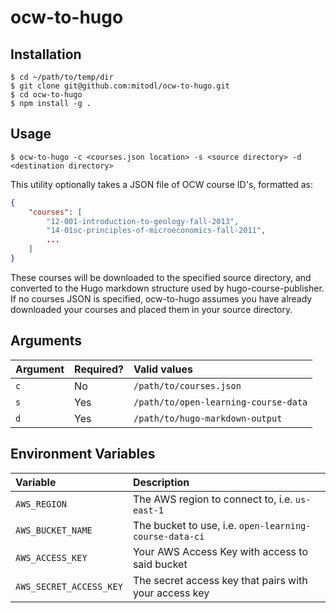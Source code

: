 # ocw-to-hugo

## Installation

```shell
$ cd ~/path/to/temp/dir
$ git clone git@github.com:mitodl/ocw-to-hugo.git
$ cd ocw-to-hugo
$ npm install -g .
```

## Usage

```shell
$ ocw-to-hugo -c <courses.json location> -s <source directory> -d <destination directory>
```

This utility optionally takes a JSON file of OCW course ID's, formatted as:

```json
{
    "courses": [
        "12-001-introduction-to-geology-fall-2013",
        "14-01sc-principles-of-microeconomics-fall-2011",
		...
    ]
}
```

These courses will be downloaded to the specified source directory, and converted to the Hugo markdown structure used by hugo-course-publisher.  If no courses JSON is specified, ocw-to-hugo assumes you have already downloaded your courses and placed them in your source directory.

## Arguments

| Argument | Required? | Valid values  |
| :------- | :-------- | :------------ |
| `c`      | No  | `/path/to/courses.json` |
| `s`      | Yes | `/path/to/open-learning-course-data` |
| `d`      | Yes | `/path/to/hugo-markdown-output` |

## Environment Variables
| Variable | Description  |
| :------- | :------------ |
| `AWS_REGION` | The AWS region to connect to, i.e. `us-east-1` |
| `AWS_BUCKET_NAME` | The bucket to use, i.e. `open-learning-course-data-ci` |
| `AWS_ACCESS_KEY` | Your AWS Access Key with access to said bucket |
| `AWS_SECRET_ACCESS_KEY` | The secret access key that pairs with your access key |